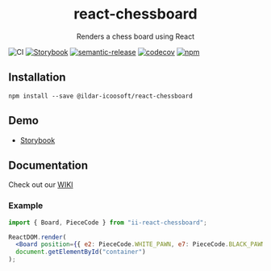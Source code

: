 <h1 align="center">react-chessboard</h1>

<p align="center">
    Renders a chess board using React
</p>

<p align="center">

![CI](https://github.com/ildar-icoosoft/react-chessboard/workflows/CI/badge.svg)
[![Storybook](https://github.com/ildar-icoosoft/react-chessboard/workflows/Storybook/badge.svg)](https://ildar-icoosoft.github.io/react-chessboard/)
[![semantic-release](https://img.shields.io/badge/%20%20%F0%9F%93%A6%F0%9F%9A%80-semantic--release-e10079.svg)](https://github.com/semantic-release/semantic-release)
[![codecov](https://codecov.io/gh/ildar-icoosoft/react-chessboard/branch/develop/graph/badge.svg?token=9BKCLGTTFV)](https://codecov.io/gh/ildar-icoosoft/react-chessboard)
[![npm](https://img.shields.io/npm/v/ii-react-chessboard)](https://www.npmjs.com/package/ii-react-chessboard)

</p>


## Installation

```
npm install --save @ildar-icoosoft/react-chessboard
```

## Demo

- [Storybook](https://ildar-icoosoft.github.io/react-chessboard/)

## Documentation

Check out our [WIKI](https://github.com/ildar-icoosoft/react-chessboard/wiki/API)

### Example

```jsx
import { Board, PieceCode } from "ii-react-chessboard";

ReactDOM.render(
  <Board position={{ e2: PieceCode.WHITE_PAWN, e7: PieceCode.BLACK_PAWN }} />,
  document.getElementById("container")
);
```
